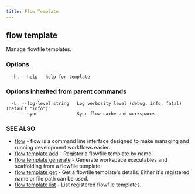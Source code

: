 ```yaml
---
title: Flow Template
---
```


## flow template

Manage flowfile templates.

### Options

```
  -h, --help   help for template
```

### Options inherited from parent commands

```
  -L, --log-level string   Log verbosity level (debug, info, fatal) (default "info")
      --sync               Sync flow cache and workspaces
```

### SEE ALSO

* [flow](flow.md)	 - flow is a command line interface designed to make managing and running development workflows easier.
* [flow template add](flow_template_add.md)	 - Register a flowfile template by name.
* [flow template generate](flow_template_generate.md)	 - Generate workspace executables and scaffolding from a flowfile template.
* [flow template get](flow_template_get.md)	 - Get a flowfile template's details. Either it's registered name or file path can be used.
* [flow template list](flow_template_list.md)	 - List registered flowfile templates.

